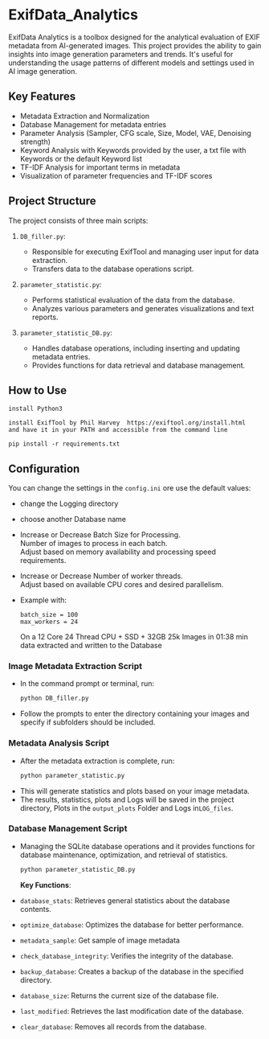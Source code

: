 # ExifData_Analytics

ExifData Analytics is a toolbox designed for the analytical evaluation of EXIF metadata from AI-generated images. This project provides the ability to gain insights into image generation parameters and trends. It's useful for understanding the usage patterns of different models and settings used in AI image generation.

## Key Features

- Metadata Extraction and Normalization
- Database Management for metadata entries
- Parameter Analysis (Sampler, CFG scale, Size, Model, VAE, Denoising strength)
- Keyword Analysis with Keywords provided by the user, a txt file with Keywords or the default Keyword list
- TF-IDF Analysis for important terms in metadata
- Visualization of parameter frequencies and TF-IDF scores
  

## Project Structure

The project consists of three main scripts:

1. `DB_filler.py`: 
   - Responsible for executing ExifTool and managing user input for data extraction.
   - Transfers data to the database operations script. 

2. `parameter_statistic.py`:
   - Performs statistical evaluation of the data from the database.
   - Analyzes various parameters and generates visualizations and text reports.

3. `parameter_statistic_DB.py`:
   - Handles database operations, including inserting and updating metadata entries.
   - Provides functions for data retrieval and database management.


## How to Use

```
install Python3
```
```
install ExifTool by Phil Harvey  https://exiftool.org/install.html  and have it in your PATH and accessible from the command line
```
```
pip install -r requirements.txt
```
## Configuration 

You can change the settings in the `config.ini` ore use the default values:
- change the Logging directory
  
- choose another Database name
  
- Increase or Decrease Batch Size for Processing. <br /> 
  Number of images to process in each batch.<br /> 
  Adjust based on memory availability and processing speed requirements.<br />
  
- Increase or Decrease Number of worker threads.<br /> 
  Adjust based on available CPU cores and desired parallelism. <br /> 

- Example with:
  ```
  batch_size = 100
  max_workers = 24
  ```
  On a 12 Core 24 Thread CPU + SSD + 32GB  25k Images in 01:38 min data extracted and written to the Database

  
### Image Metadata Extraction Script
   - In the command prompt or terminal, run:
     ```sh
     python DB_filler.py
     ```
   - Follow the prompts to enter the directory containing your images and specify if subfolders should be included.

 ### Metadata Analysis Script
   - After the metadata extraction is complete, run:
     ```sh
     python parameter_statistic.py
     ```
   - This will generate statistics and plots based on your image metadata.
   - The results, statistics, plots and Logs will be saved in the project directory, Plots in the `output_plots` Folder and Logs in`LOG_files`.

 ### Database Management Script
   - Managing the SQLite database operations and it provides functions for database maintenance, optimization, and retrieval of statistics.

     ```sh
     python parameter_statistic_DB.py
     ```
     **Key Functions**:
  
   - `database_stats`: Retrieves general statistics about the database contents.
   - `optimize_database`: Optimizes the database for better performance.
   - `metadata_sample`: Get sample of image metadata 
   - `check_database_integrity`: Verifies the integrity of the database.
   - `backup_database`: Creates a backup of the database in the specified directory.
   - `database_size`: Returns the current size of the database file.
   - `last_modified`: Retrieves the last modification date of the database.
   - `clear_database`: Removes all records from the database.



